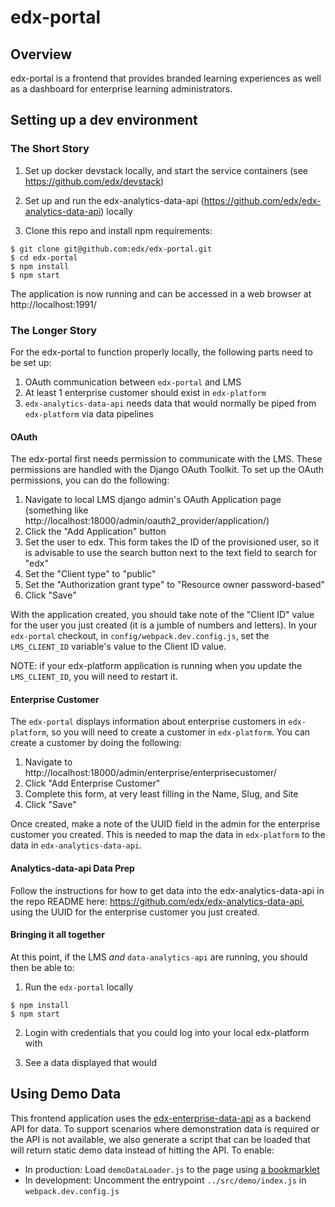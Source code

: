 # edx-portal

## Overview
edx-portal is a frontend that provides branded learning experiences as well as a dashboard for enterprise learning administrators.

## Setting up a dev environment

### The Short Story

1. Set up docker devstack locally, and start the service containers (see https://github.com/edx/devstack)

2. Set up and run the edx-analytics-data-api (https://github.com/edx/edx-analytics-data-api) locally

3. Clone this repo and install npm requirements:

```
$ git clone git@github.com:edx/edx-portal.git
$ cd edx-portal
$ npm install
$ npm start
```

The application is now running and can be accessed in a web browser at http://localhost:1991/


### The Longer Story

For the edx-portal to function properly locally, the following parts need to be set up:

1. OAuth communication between `edx-portal` and LMS
2. At least 1 enterprise customer should exist in `edx-platform`
3. `edx-analytics-data-api` needs data that would normally be piped from `edx-platform` via data pipelines


#### OAuth

The edx-portal first needs permission to communicate with the LMS. These permissions are handled with the Django OAuth Toolkit. To set up the OAuth permissions, you can do the following:

1. Navigate to local LMS django admin's OAuth Application page (something like http://localhost:18000/admin/oauth2_provider/application/)
2. Click the "Add Application" button
3. Set the user to edx. This form takes the ID of the provisioned user, so it is advisable to use the search button next to the text field to search for "edx"
4. Set the "Client type" to "public"
5. Set the "Authorization grant type" to "Resource owner password-based"
6. Click "Save"

With the application created, you should take note of the "Client ID" value for the user you just created (it is a jumble of numbers and letters). In your `edx-portal` checkout, in `config/webpack.dev.config.js`, set the `LMS_CLIENT_ID` variable's value to the Client ID value.

NOTE: if your edx-platform application is running when you update the `LMS_CLIENT_ID`, you will need to restart it.

#### Enterprise Customer

The `edx-portal` displays information about enterprise customers in `edx-platform`, so you will need to create a customer in `edx-platform`. You can create a customer by doing the following:

1. Navigate to http://localhost:18000/admin/enterprise/enterprisecustomer/
2. Click "Add Enterprise Customer"
3. Complete this form, at very least filling in the Name, Slug, and Site
4. Click "Save"

Once created, make a note of the UUID field in the admin for the enterprise customer you created. This is needed to map the data in `edx-platform` to the data in `edx-analytics-data-api`.

#### Analytics-data-api Data Prep

Follow the instructions for how to get data into the edx-analytics-data-api in the repo README here: https://github.com/edx/edx-analytics-data-api, using the UUID for the enterprise customer you just created.

#### Bringing it all together

At this point, if the LMS *and* `data-analytics-api` are running, you should then be able to:

1. Run the `edx-portal` locally

```
$ npm install
$ npm start
```

2. Login with credentials that you could log into your local edx-platform with

3. See a data displayed that would

## Using Demo Data
This frontend application uses the [edx-enterprise-data-api](https://github.com/edx/edx-analytics-data-api/) as a backend API for data.
To support scenarios where demonstration data is required or the API is not available, we also generate a script that can be loaded that will
return static demo data instead of hitting the API. To enable:
- In production: Load `demoDataLoader.js` to the page using [a bookmarklet](https://codepen.io/edx/live/e5f46af8f39968b9693c8414091f6cc3/)
- In development: Uncomment the entrypoint `../src/demo/index.js` in `webpack.dev.config.js`
